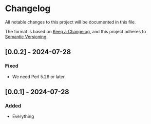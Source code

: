 # Changelog

All notable changes to this project will be documented in this file.

The format is based on [Keep a Changelog](https://keepachangelog.com/en/1.1.0/),
and this project adheres to [Semantic Versioning](https://semver.org/spec/v2.0.0.html).

## [0.0.2] - 2024-07-28

### Fixed

- We need Perl 5.26 or later.

## [0.0.1] - 2024-07-28

### Added 

- Everything

